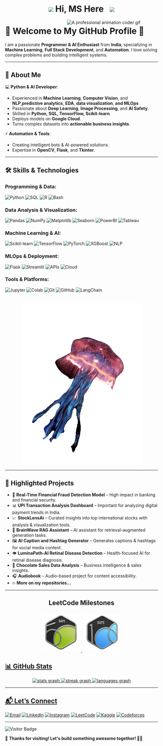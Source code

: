 <div align="center">
  <h1 align="center">
    <img src="https://media.giphy.com/media/hvRJCLFzcasrR4ia7z/giphy.gif" width="35">&nbsp;Hi, MS Here &nbsp;
    <img src="https://media.giphy.com/media/hvRJCLFzcasrR4ia7z/giphy.gif" width="35">
  </h1>
</div>

<div>
  <img src="https://github.com/user-attachments/assets/754f7f48-57b4-4b8f-9054-b21ef7803698" width="300px" align="right" alt="A professional animation coder gif"/>
</div>

# 👋 **Welcome to My GitHub Profile** 🎉

I am a passionate **Programmer & AI Enthusiast** from **India**, specializing in **Machine Learning**, **Full Stack Development**, and **Automation**. I love solving complex problems and building intelligent systems.

---

## 🚀 **About Me**

💻 **Python & AI Developer**: 
- Experienced in **Machine Learning**, **Computer Vision**, and **NLP**,**predictive analytics**, **EDA**, **data visualization**, **and MLOps**
- Passionate about **Deep Learning**, **Image Processing**, and **AI Safety**.
- Skilled in **Python, SQL, TensorFlow, Scikit-learn**.   
- Deploys models on **Google Cloud**.  
- Turns complex datasets into **actionable business insights**.

⚡ **Automation & Tools**:
- Creating intelligent bots & AI-powered solutions.
- Expertise in **OpenCV**, **Flask**, and **Tkinter**.

---

## 🛠️ **Skills & Technologies**

### **Programming & Data**:
![Python](https://img.shields.io/badge/-Python-3776AB?logo=python&logoColor=white)
![SQL](https://img.shields.io/badge/-SQL-4479A1?logo=postgresql&logoColor=white)
![R](https://img.shields.io/badge/-R-276DC3?logo=r&logoColor=white)
![Bash](https://img.shields.io/badge/-Bash-4EAA25?logo=gnu-bash&logoColor=white)

### **Data Analysis & Visualization**:
![Pandas](https://img.shields.io/badge/-Pandas-150458?logo=pandas&logoColor=white)
![NumPy](https://img.shields.io/badge/-NumPy-013243?logo=numpy&logoColor=white)
![Matplotlib](https://img.shields.io/badge/-Matplotlib-11557C?logo=matplotlib&logoColor=white)
![Seaborn](https://img.shields.io/badge/-Seaborn-1A2F43?logo=seaborn&logoColor=white)
![PowerBI](https://img.shields.io/badge/-PowerBI-F2C811?logo=microsoft-power-bi&logoColor=black)
![Tableau](https://img.shields.io/badge/-Tableau-E97627?logo=tableau&logoColor=white)

### **Machine Learning & AI**:
![Scikit-learn](https://img.shields.io/badge/-Scikit--learn-F7931E?logo=scikit-learn&logoColor=white)
![TensorFlow](https://img.shields.io/badge/-TensorFlow-FF6F00?logo=tensorflow&logoColor=white)
![PyTorch](https://img.shields.io/badge/-PyTorch-EE4C2C?logo=pytorch&logoColor=white)
![XGBoost](https://img.shields.io/badge/-XGBoost-FF6600?logo=xgboost&logoColor=white)
![NLP](https://img.shields.io/badge/-NLP-5C2D91?logo=ai&logoColor=white)

### **MLOps & Deployment**:
![Flask](https://img.shields.io/badge/-Flask-000000?logo=flask&logoColor=white)
![Streamlit](https://img.shields.io/badge/-Streamlit-FF4B4B?logo=streamlit&logoColor=white)
![APIs](https://img.shields.io/badge/-API-007ACC?logo=api&logoColor=white)
![Cloud](https://img.shields.io/badge/-Google_Cloud-A52714?logo=google-cloud&logoColor=white)

### **Tools & Platforms**:
![Jupyter](https://img.shields.io/badge/-Jupyter-F37626?logo=jupyter&logoColor=white)
![Colab](https://img.shields.io/badge/-Google_Colab-F9AB00?logo=google-colab&logoColor=white)
![Git](https://img.shields.io/badge/-Git-F05032?logo=git&logoColor=white)
![GitHub](https://img.shields.io/badge/-GitHub-181717?logo=github&logoColor=white)
![LangChain](https://img.shields.io/badge/-LangChain-00BFFF?logo=ai&logoColor=white)

<!-- Big Jellyfish GIF -->
<div align="center">
  <img src="https://github.com/Manishkumarsingh41/Extra/raw/main/jellyfish-unscreen.gif" 
       alt="Jellyfish GIF" width="400" style="margin-top: 20px;" />
</div>

---

## 📌 **Highlighted Projects**
- 🚀 **Real-Time Financial Fraud Detection Model** – High impact in banking and financial security.  
- 📊 **UPI Transaction Analysis Dashboard** – Important for analyzing digital payment trends in India.  
- 📈 **StockLensAi** – Curated insights into top international stocks with analysis & visualization tools.  
- 🤖 **BrainWave RAG Assistant** – AI assistant for retrieval-augmented generation tasks.  
- 🖼️ **AI Caption and Hashtag Generator** – Generates captions & hashtags for social media content.  
- 👁️ **LuminaPath-AI Retinal Disease Detection** – Health-focused AI for retinal disease diagnosis.  
- 🍫 **Chocolate Sales Data Analysis** – Business intelligence & sales insights.  
- 🎧 **Audiobook** – Audio-based project for content accessibility.
- 🔥 **More on my repositories...**

---

<div align="center">
  <h2>LeetCode Milestones</h2>

  <!-- 50-day, 100-day and jellyfish GIFs -->
  <p>
    <a href="https://leetcode.com/manishkumarsingh41/" target="_blank" rel="noopener noreferrer">
      <img src="https://github.com/Manishkumarsingh41/Extra/raw/main/50%20days.gif" 
           alt="50 Day Streak" height="120" style="margin:6px;" />
    </a>
    <a href="https://leetcode.com/manishkumarsingh41/" target="_blank" rel="noopener noreferrer">
      <img src="https://github.com/Manishkumarsingh41/Extra/raw/main/100%20days.gif" 
           alt="100 Day Streak" height="120" style="margin:6px;" />
  </p>

</div>

## 📊 **GitHub Stats**

<div align="center">
  <img src="https://github-readme-stats.vercel.app/api?username=Manishkumarsingh41&show_icons=true&theme=radical&include_all_commits=true" height="150" alt="stats graph"  />
  <img src="https://streak-stats.demolab.com?user=Manishkumarsingh41&theme=radical" height="150" alt="streak graph"  />
  <img src="https://github-readme-stats.vercel.app/api/top-langs?username=Manishkumarsingh41&layout=compact&langs_count=5&theme=radical" height="150" alt="languages graph"  />
</div>

---

## 📬 **Let’s Connect**

[![Email](https://img.shields.io/badge/Email-D14836?logo=gmail&logoColor=white)](mailto:singhmanish5323@gmail.com)
[![LinkedIn](https://img.shields.io/badge/LinkedIn-0077B5?logo=linkedin&logoColor=white)](https://www.linkedin.com/in/manish-kumar-singh-5a8162214/)
[![Instagram](https://img.shields.io/badge/Instagram-E4405F?logo=instagram&logoColor=white)](https://www.instagram.com/iammanishsinghrajput07?igsh=MWgxb2x5a2kxdjVmMw==)
[![LeetCode](https://img.shields.io/badge/LeetCode-FFA116?logo=leetcode&logoColor=white)](https://leetcode.com/u/Manishkumarsingh41/)
[![Kaggle](https://img.shields.io/badge/Kaggle-20BEFF?logo=kaggle&logoColor=white)](https://www.kaggle.com/manish5323)
[![Codeforces](https://img.shields.io/badge/Codeforces-1F8ACB?logo=codeforces&logoColor=white)](https://codeforces.com/profile/msrajput41)


---
![Visitor Badge](https://visitor-badge.laobi.icu/badge?page_id=Manishkumarsingh41.Manishkumarsingh41)

🌟 **Thanks for visiting! Let's build something awesome together! 🚀😊**

